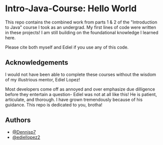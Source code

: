 # Intro-Java-Course: Hello World
This repo contains the combined work from parts 1 & 2 of the "Introduction to Java" course I took as an undergrad. My first lines of code were written in these projects! I am still building on the foundational knowledge I learned here. 

Please cite both myself and Ediel if you use any of this code.

## Acknowledgements


I would not have been able to complete these courses without the wisdom of my illustrious mentor, Ediel Lopez! 

Most developers come off as annoyed and over emphasize due dilligence before they entertain a question- Ediel was not at all like this! He is patient, articulate, and thorough. I have grown tremendously because of his guidance. This repo is dedicated to you, brotha!
  
## Authors

- [@Dennisp7](https://github.com/Dennisp7)
- [@ediellopez2](https://github.com/ediellopez2)

